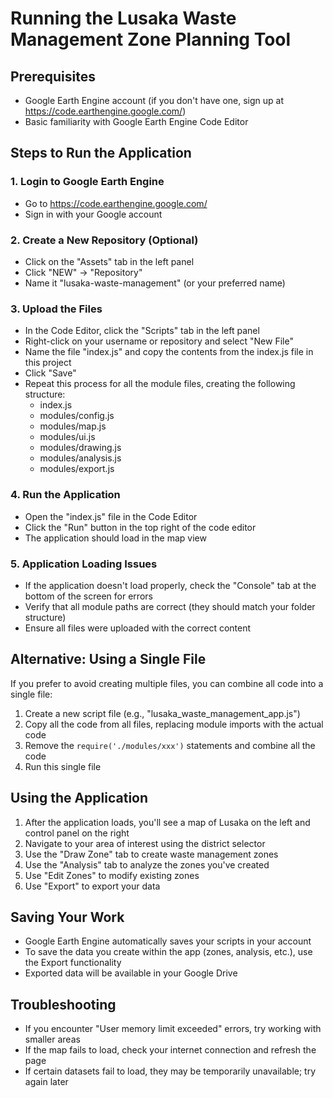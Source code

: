 # Running the Lusaka Waste Management Zone Planning Tool

## Prerequisites
- Google Earth Engine account (if you don't have one, sign up at https://code.earthengine.google.com/)
- Basic familiarity with Google Earth Engine Code Editor

## Steps to Run the Application

### 1. Login to Google Earth Engine
- Go to https://code.earthengine.google.com/
- Sign in with your Google account

### 2. Create a New Repository (Optional)
- Click on the "Assets" tab in the left panel
- Click "NEW" → "Repository" 
- Name it "lusaka-waste-management" (or your preferred name)

### 3. Upload the Files
- In the Code Editor, click the "Scripts" tab in the left panel
- Right-click on your username or repository and select "New File"
- Name the file "index.js" and copy the contents from the index.js file in this project
- Click "Save"
- Repeat this process for all the module files, creating the following structure:
  - index.js
  - modules/config.js
  - modules/map.js
  - modules/ui.js
  - modules/drawing.js
  - modules/analysis.js
  - modules/export.js

### 4. Run the Application
- Open the "index.js" file in the Code Editor
- Click the "Run" button in the top right of the code editor
- The application should load in the map view

### 5. Application Loading Issues
- If the application doesn't load properly, check the "Console" tab at the bottom of the screen for errors
- Verify that all module paths are correct (they should match your folder structure)
- Ensure all files were uploaded with the correct content

## Alternative: Using a Single File

If you prefer to avoid creating multiple files, you can combine all code into a single file:

1. Create a new script file (e.g., "lusaka_waste_management_app.js")
2. Copy all the code from all files, replacing module imports with the actual code
3. Remove the `require('./modules/xxx')` statements and combine all the code
4. Run this single file

## Using the Application

1. After the application loads, you'll see a map of Lusaka on the left and control panel on the right
2. Navigate to your area of interest using the district selector
3. Use the "Draw Zone" tab to create waste management zones
4. Use the "Analysis" tab to analyze the zones you've created
5. Use "Edit Zones" to modify existing zones
6. Use "Export" to export your data

## Saving Your Work

- Google Earth Engine automatically saves your scripts in your account
- To save the data you create within the app (zones, analysis, etc.), use the Export functionality
- Exported data will be available in your Google Drive

## Troubleshooting

- If you encounter "User memory limit exceeded" errors, try working with smaller areas
- If the map fails to load, check your internet connection and refresh the page
- If certain datasets fail to load, they may be temporarily unavailable; try again later